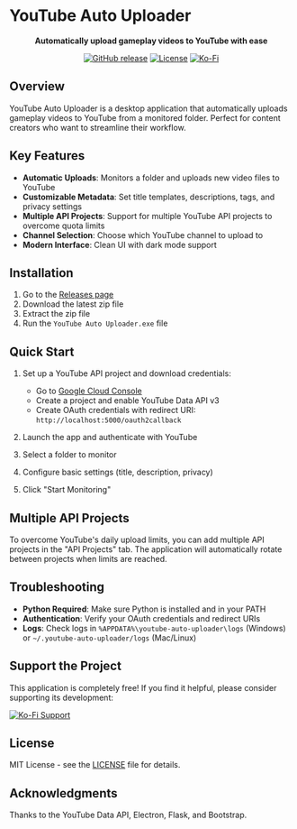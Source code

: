 # YouTube Auto Uploader

<div align="center">

**Automatically upload gameplay videos to YouTube with ease**

[![GitHub release](https://img.shields.io/github/v/release/oHaruki/YouTubeUploaderElectron?style=flat-square)](https://github.com/oHaruki/YouTubeUploaderElectron/releases/latest)
[![License](https://img.shields.io/github/license/oHaruki/YouTubeUploaderElectron?style=flat-square)](LICENSE)
[![Ko-Fi](https://img.shields.io/badge/Support-Ko--fi-FF5E5B?style=flat-square&logo=ko-fi)](https://ko-fi.com/harukidev)

</div>

## Overview

YouTube Auto Uploader is a desktop application that automatically uploads gameplay videos to YouTube from a monitored folder. Perfect for content creators who want to streamline their workflow.

## Key Features

- **Automatic Uploads**: Monitors a folder and uploads new video files to YouTube
- **Customizable Metadata**: Set title templates, descriptions, tags, and privacy settings
- **Multiple API Projects**: Support for multiple YouTube API projects to overcome quota limits
- **Channel Selection**: Choose which YouTube channel to upload to
- **Modern Interface**: Clean UI with dark mode support

## Installation

1. Go to the [Releases page](https://github.com/oHaruki/YouTubeUploaderElectron/releases)
2. Download the latest zip file
3. Extract the zip file
4. Run the `YouTube Auto Uploader.exe` file

## Quick Start

1. Set up a YouTube API project and download credentials:
   - Go to [Google Cloud Console](https://console.cloud.google.com/)
   - Create a project and enable YouTube Data API v3
   - Create OAuth credentials with redirect URI: `http://localhost:5000/oauth2callback`

2. Launch the app and authenticate with YouTube
3. Select a folder to monitor
4. Configure basic settings (title, description, privacy)
5. Click "Start Monitoring"

## Multiple API Projects

To overcome YouTube's daily upload limits, you can add multiple API projects in the "API Projects" tab. The application will automatically rotate between projects when limits are reached.

## Troubleshooting

- **Python Required**: Make sure Python is installed and in your PATH
- **Authentication**: Verify your OAuth credentials and redirect URIs
- **Logs**: Check logs in `%APPDATA%\youtube-auto-uploader\logs` (Windows) or `~/.youtube-auto-uploader/logs` (Mac/Linux)

## Support the Project

This application is completely free! If you find it helpful, please consider supporting its development:

[![Ko-Fi Support](https://img.shields.io/badge/Buy%20me%20a%20coffee-Ko--fi-FF5E5B?style=for-the-badge&logo=ko-fi)](https://ko-fi.com/harukidev)

## License

MIT License - see the [LICENSE](LICENSE) file for details.

## Acknowledgments

Thanks to the YouTube Data API, Electron, Flask, and Bootstrap.